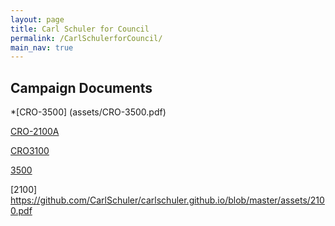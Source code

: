 ```yaml
---
layout: page
title: Carl Schuler for Council
permalink: /CarlSchulerforCouncil/
main_nav: true
---
```

## Campaign Documents

*[CRO-3500] (assets/CRO-3500.pdf)

[CRO-2100A](assets/CRO-2100A.pdf)

[CRO3100](assets/3100.pdf)


[3500](https://github.com/carlschuler.github.io/tree/master/assets/CRO-3500.pdf)

[2100] https://github.com/CarlSchuler/carlschuler.github.io/blob/master/assets/2100.pdf
